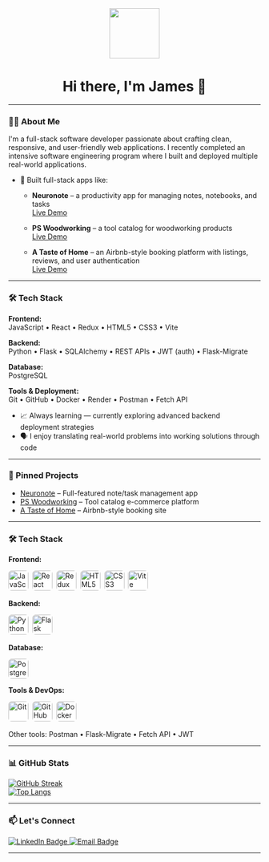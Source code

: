 <div align="center">
  <img src="https://media.giphy.com/media/M9gbBd9nbDrOTu1Mqx/giphy.gif" width="100"/>
  <h1>Hi there, I'm James 👋</h1>
</div>

---

### 🧑‍💻 About Me

I'm a full-stack software developer passionate about crafting clean, responsive, and user-friendly web applications. I recently completed an intensive software engineering program where I built and deployed multiple real-world applications.

- 🔨 Built full-stack apps like:
  - **Neuronote** – a productivity app for managing notes, notebooks, and tasks  
    [Live Demo](https://neuronote.onrender.com)

  - **PS Woodworking** – a tool catalog for woodworking products  
    [Live Demo](https://ps-woodworking-o048.onrender.com)

  - **A Taste of Home** – an Airbnb-style booking platform with listings, reviews, and user authentication  
    [Live Demo](https://a-taste-of-home.onrender.com)

---

### 🛠️ Tech Stack

**Frontend:**  
JavaScript • React • Redux • HTML5 • CSS3 • Vite

**Backend:**  
Python • Flask • SQLAlchemy • REST APIs • JWT (auth) • Flask-Migrate

**Database:**  
PostgreSQL

**Tools & Deployment:**  
Git • GitHub • Docker • Render • Postman • Fetch API
 
- 📈 Always learning — currently exploring advanced backend deployment strategies  
- 🗣 I enjoy translating real-world problems into working solutions through code

---

### 📌 Pinned Projects

- [Neuronote](https://github.com/JamesDM62/neuronote) – Full-featured note/task management app  
- [PS Woodworking](https://github.com/JamesDM62/ps-woodworking) – Tool catalog e-commerce platform  
- [A Taste of Home](https://github.com/JamesDM62/a-taste-of-home) – Airbnb-style booking site

---

### 🛠️ Tech Stack

**Frontend:**  
<div>
  <img src="https://cdn.jsdelivr.net/gh/devicons/devicon/icons/javascript/javascript-original.svg" title="JavaScript" alt="JavaScript" width="40" height="40" style="background:white; border-radius:6px;"/>&nbsp;
  <img src="https://cdn.jsdelivr.net/gh/devicons/devicon/icons/react/react-original.svg" title="React" alt="React" width="40" height="40" style="background:white; border-radius:6px;"/>&nbsp;
  <img src="https://cdn.jsdelivr.net/gh/devicons/devicon/icons/redux/redux-original.svg" title="Redux" alt="Redux" width="40" height="40" style="background:white; border-radius:6px;"/>&nbsp;
  <img src="https://cdn.jsdelivr.net/gh/devicons/devicon/icons/html5/html5-original.svg" title="HTML5" alt="HTML5" width="40" height="40" style="background:white; border-radius:6px;"/>&nbsp;
  <img src="https://cdn.jsdelivr.net/gh/devicons/devicon/icons/css3/css3-original.svg" title="CSS3" alt="CSS3" width="40" height="40" style="background:white; border-radius:6px;"/>&nbsp;
  <img src="https://cdn.jsdelivr.net/gh/devicons/devicon/icons/vite/vite-original.svg" title="Vite" alt="Vite" width="40" height="40" style="background:white; border-radius:6px;"/>
</div>

**Backend:**  
<div>
  <img src="https://cdn.jsdelivr.net/gh/devicons/devicon/icons/python/python-original.svg" title="Python" alt="Python" width="40" height="40" style="background:white; border-radius:6px;"/>&nbsp;
  <img src="https://img.icons8.com/ios-filled/50/000000/flask.png" title="Flask" alt="Flask" width="40" height="40" style="background:white; border-radius:6px;"/>
</div>

**Database:**  
<div>
  <img src="https://cdn.jsdelivr.net/gh/devicons/devicon/icons/postgresql/postgresql-original.svg" title="PostgreSQL" alt="PostgreSQL" width="40" height="40" style="background:white; border-radius:6px;"/>
</div>

**Tools & DevOps:**  
<div>
  <img src="https://cdn.jsdelivr.net/gh/devicons/devicon/icons/git/git-original.svg" title="Git" alt="Git" width="40" height="40" style="background:white; border-radius:6px;"/>&nbsp;
  <img src="https://img.icons8.com/ios-filled/50/000000/github.png" title="GitHub" alt="GitHub" width="40" height="40" style="background:white; border-radius:6px;"/>&nbsp;
  <img src="https://cdn.jsdelivr.net/gh/devicons/devicon/icons/docker/docker-original.svg" title="Docker" alt="Docker" width="40" height="40" style="background:white; border-radius:6px;"/>
</div>

Other tools: Postman • Flask-Migrate • Fetch API • JWT

---

### 📊 GitHub Stats

[![GitHub Streak](https://github-readme-streak-stats.herokuapp.com?user=JamesDM62&theme=dark&background=000000)](https://git.io/streak-stats)  
[![Top Langs](https://github-readme-stats.vercel.app/api/top-langs/?username=JamesDM62&layout=compact&theme=vision-friendly-dark)](https://github.com/anuraghazra/github-readme-stats)

---

### 📫 Let's Connect

<a href="https://www.linkedin.com/in/james-mclain-47a728290/">
  <img src="https://img.shields.io/badge/LinkedIn-blue?style=for-the-badge&logo=linkedin&logoColor=white" alt="LinkedIn Badge"/>
</a>
<a href="mailto:james.d.mclain62@gmail.com">
  <img src="https://img.shields.io/badge/Email-james.d.mclain62@gmail.com-red?style=for-the-badge&logo=gmail&logoColor=white" alt="Email Badge"/>
</a>

---

<!-- You can add a blog or currently learning sect


